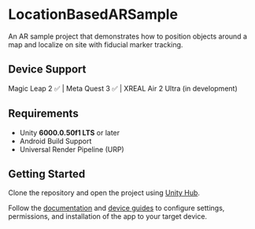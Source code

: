# LocationBasedARSample

An AR sample project that demonstrates how to position objects around a map and localize on site with fiducial marker tracking.

## Device Support

Magic Leap 2 ✅ | Meta Quest 3 ✅ | XREAL Air 2 Ultra (in development)

## Requirements

- Unity **6000.0.50f1 LTS** or later
- Android Build Support
- Universal Render Pipeline (URP)

## Getting Started

Clone the repository and open the project using [Unity Hub](https://unity.com/unity-hub).

Follow the [documentation](https://app.gitbook.com/o/LbOaY5P3ezBQWjznBAEw/s/WEOieFcrCdoaTX1LuCOI/unity-sdk/overview) and [device guides](https://app.gitbook.com/o/LbOaY5P3ezBQWjznBAEw/s/WEOieFcrCdoaTX1LuCOI/unity-sdk/xr/cross-platform-management) to configure settings, permissions, and installation of the app to your target device.
